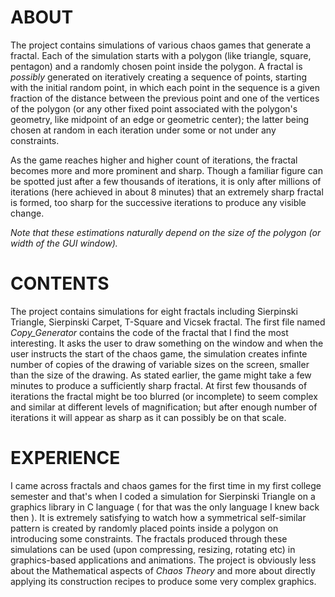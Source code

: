 # ABOUT
The project contains simulations of various chaos games that generate a fractal. Each of the simulation starts with a polygon (like triangle, square, pentagon) and a randomly chosen point inside the polygon. A fractal is *possibly* generated on iteratively creating a sequence of points, starting with the initial random point, in which each point in the sequence is a given fraction of the distance between the previous point and one of the vertices of the polygon (or any other fixed point associated with the polygon's geometry, like midpoint of an edge or geometric center); the latter being chosen at random in each iteration under some or not under any constraints.

As the game reaches higher and higher count of iterations, the fractal becomes more and more prominent and sharp. Though a familiar figure can be spotted just after a few thousands of iterations, it is only after millions of iterations (here achieved in about 8 minutes) that an extremely sharp fractal is formed, too sharp for the successive iterations to produce any visible change.

*Note that these estimations naturally depend on the size of the polygon (or width of the GUI window).*

# CONTENTS
The project contains simulations for eight fractals including Sierpinski Triangle, Sierpinski Carpet, T-Square and Vicsek fractal. The first file named *Copy_Generator* contains the code of the fractal that I find the most interesting. It asks the user to draw something on the window and when the user instructs the start of the chaos game, the simulation creates infinte number of copies of the drawing of variable sizes on the screen, smaller than the size of the drawing. As stated earlier, the game might take a few minutes to produce a sufficiently sharp fractal. At first few thousands of iterations the fractal might be too blurred (or incomplete) to seem complex and similar at different levels of magnification; but after enough number of iterations it will appear as sharp as it can possibly be on that scale.

# EXPERIENCE
I came across fractals and chaos games for the first time in my first college semester and that's when I coded a simulation for Sierpinski Triangle on a graphics library in C language ( for that was the only language I knew back then ). It is extremely satisfying to watch how a symmetrical self-similar pattern is created by randomly placed points inside a polygon on introducing some constraints. The fractals produced through these simulations can be used (upon compressing, resizing, rotating etc) in graphics-based applications and animations. The project is obviously less about the Mathematical aspects of *Chaos Theory* and more about directly applying its construction recipes to produce some very complex graphics.
